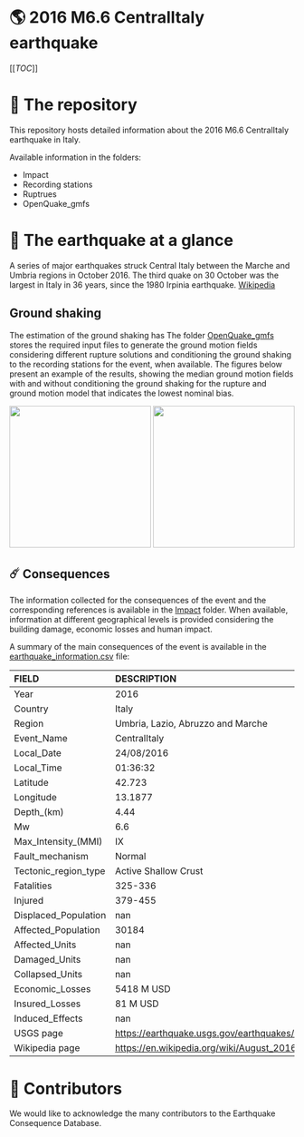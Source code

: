 # 🌎 2016 M6.6 CentralItaly earthquake
[[_TOC_]]

# 📂 The repository  

This repository hosts detailed information about the 2016 M6.6 CentralItaly earthquake in Italy.

Available information in the folders:

- Impact
- Recording stations
- Ruptrues
- OpenQuake_gmfs 


# 🚀 The earthquake at a glance 

A series of major earthquakes struck Central Italy between the Marche and Umbria regions in October 2016. The third quake on 30 October was the largest in Italy in 36 years, since the 1980 Irpinia earthquake.
[Wikipedia](https://en.wikipedia.org/wiki/October_2016_Central_Italy_earthquakes)



## Ground shaking

The estimation of the ground shaking has The folder [OpenQuake_gmfs](./OpenQuake_gmfs/) stores the required input files to generate the ground motion fields considering different rupture solutions and conditioning the ground shaking to the recording stations for the event, when available. The figures below present an example of the results, showing the median ground motion fields with and without conditioning the ground shaking for the rupture and ground motion model that indicates the lowest nominal bias.

<img src="./OpenQuake_gmfs/median_gmf_stations_none.png" height="250">
<img src="./OpenQuake_gmfs/median_gmf_stations_seismic.png" height="250">

## ☄️ Consequences

The information collected for the consequences of the event and the corresponding references is available in the [Impact](./Impact) folder. When available, information at different geographical levels is provided considering the building damage, economic losses and human impact.

A summary of the main consequences of the event is available in the [earthquake_information.csv](./earthquake_information.csv) file:

| FIELD                | DESCRIPTION                                                            |
|:---------------------|:-----------------------------------------------------------------------|
| Year                 | 2016                                                                   |
| Country              | Italy                                                                  |
| Region               | Umbria, Lazio, Abruzzo and Marche                                      |
| Event_Name           | CentralItaly                                                           |
| Local_Date           | 24/08/2016                                                             |
| Local_Time           | 01:36:32                                                               |
| Latitude             | 42.723                                                                 |
| Longitude            | 13.1877                                                                |
| Depth_(km)           | 4.44                                                                   |
| Mw                   | 6.6                                                                    |
| Max_Intensity_(MMI)  | IX                                                                     |
| Fault_mechanism      | Normal                                                                 |
| Tectonic_region_type | Active Shallow Crust                                                   |
| Fatalities           | 325-336                                                                |
| Injured              | 379-455                                                                |
| Displaced_Population | nan                                                                    |
| Affected_Population  | 30184                                                                  |
| Affected_Units       | nan                                                                    |
| Damaged_Units        | nan                                                                    |
| Collapsed_Units      | nan                                                                    |
| Economic_Losses      | 5418 M USD                                                             |
| Insured_Losses       | 81 M USD                                                               |
| Induced_Effects      | nan                                                                    |
| USGS page            | https://earthquake.usgs.gov/earthquakes/eventpage/us10006g7d/executive |
| Wikipedia page       | https://en.wikipedia.org/wiki/August_2016_Central_Italy_earthquake     |


# 🌟 Contributors 

We would like to acknowledge the many contributors to the Earthquake Consequence Database.
